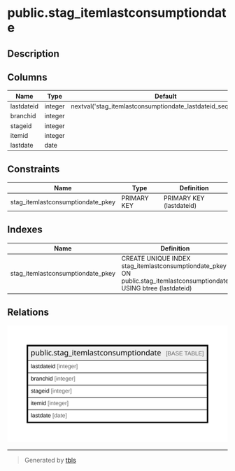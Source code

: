 # public.stag_itemlastconsumptiondate

## Description

## Columns

| Name | Type | Default | Nullable | Children | Parents | Comment |
| ---- | ---- | ------- | -------- | -------- | ------- | ------- |
| lastdateid | integer | nextval('stag_itemlastconsumptiondate_lastdateid_seq'::regclass) | false |  |  |  |
| branchid | integer |  | true |  |  |  |
| stageid | integer |  | true |  |  |  |
| itemid | integer |  | true |  |  |  |
| lastdate | date |  | true |  |  |  |

## Constraints

| Name | Type | Definition |
| ---- | ---- | ---------- |
| stag_itemlastconsumptiondate_pkey | PRIMARY KEY | PRIMARY KEY (lastdateid) |

## Indexes

| Name | Definition |
| ---- | ---------- |
| stag_itemlastconsumptiondate_pkey | CREATE UNIQUE INDEX stag_itemlastconsumptiondate_pkey ON public.stag_itemlastconsumptiondate USING btree (lastdateid) |

## Relations

![er](public.stag_itemlastconsumptiondate.svg)

---

> Generated by [tbls](https://github.com/k1LoW/tbls)
